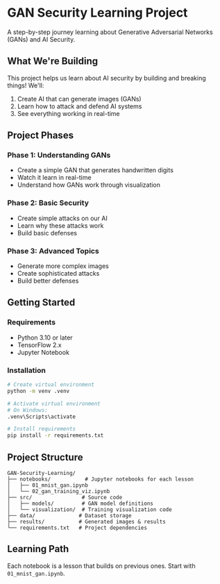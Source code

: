 # GAN Security Learning Project

A step-by-step journey learning about Generative Adversarial Networks (GANs) and AI Security.

## What We're Building

This project helps us learn about AI security by building and breaking things! We'll:
1. Create AI that can generate images (GANs)
2. Learn how to attack and defend AI systems
3. See everything working in real-time

## Project Phases

### Phase 1: Understanding GANs
- Create a simple GAN that generates handwritten digits
- Watch it learn in real-time
- Understand how GANs work through visualization

### Phase 2: Basic Security
- Create simple attacks on our AI
- Learn why these attacks work
- Build basic defenses

### Phase 3: Advanced Topics
- Generate more complex images
- Create sophisticated attacks
- Build better defenses

## Getting Started

### Requirements
- Python 3.10 or later
- TensorFlow 2.x
- Jupyter Notebook

### Installation
```bash
# Create virtual environment
python -m venv .venv

# Activate virtual environment
# On Windows:
.venv\Scripts\activate

# Install requirements
pip install -r requirements.txt
```

## Project Structure
```
GAN-Security-Learning/
├── notebooks/           # Jupyter notebooks for each lesson
│   ├── 01_mnist_gan.ipynb
│   └── 02_gan_training_viz.ipynb
├── src/                # Source code
│   ├── models/         # GAN model definitions
│   └── visualization/  # Training visualization code
├── data/              # Dataset storage
├── results/           # Generated images & results
└── requirements.txt   # Project dependencies
```

## Learning Path
Each notebook is a lesson that builds on previous ones. Start with `01_mnist_gan.ipynb`.
